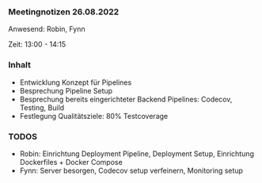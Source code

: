 ### Meetingnotizen 26.08.2022

Anwesend: Robin, Fynn

Zeit: 13:00 - 14:15

### Inhalt
* Entwicklung Konzept für Pipelines
* Besprechung Pipeline Setup
* Besprechung bereits eingerichteter Backend Pipelines: Codecov, Testing, Build
* Festlegung Qualitätsziele: 80% Testcoverage

### TODOS
* Robin: Einrichtung Deployment Pipeline, Deployment Setup, Einrichtung Dockerfiles + Docker Compose
* Fynn: Server besorgen, Codecov setup verfeinern, Monitoring setup